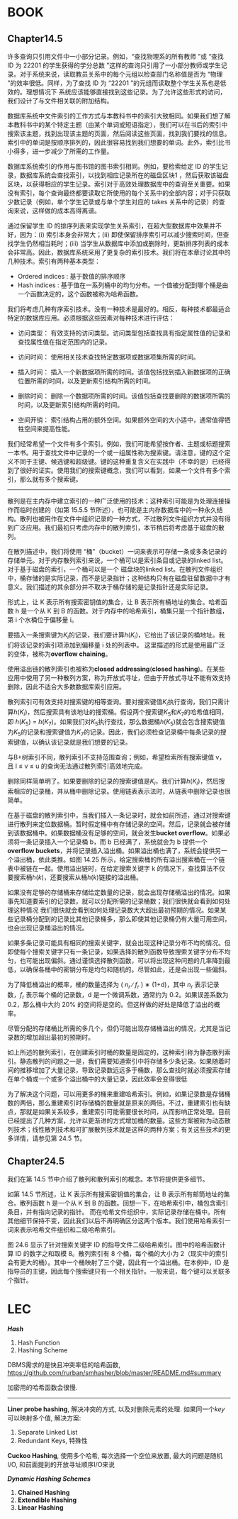# BOOK

## Chapter14.5

许多查询只引用文件中一小部分记录。例如，“查找物理系的所有教师 ”或 “查找 ID 为 22201 的学生获得的学分总数 ”这样的查询只引用了一小部分教师或学生记录。对于系统来说，读取教员关系中的每个元组以检查部门名称值是否为 “物理 ”的效率很低。同样，为了查找 ID 为 “22201 ”的元组而读取整个学生关系也是低效的。理想情况下 系统应该能够直接找到这些记录。为了允许这些形式的访问，我们设计了与文件相关联的附加结构。

数据库系统中文件索引的工作方式与本教科书中的索引大致相同。如果我们想了解本教科书中的某个特定主题（由某个单词或短语指定），我们可以在书后的索引中搜索该主题，找到出现该主题的页面，然后阅读这些页面，找到我们要找的信息。索引中的单词是按顺序排列的，因此很容易找到我们想要的单词。此外，索引比书小得多，进一步减少了所需的工作量。

数据库系统索引的作用与图书馆的图书索引相同。例如，要检索给定 ID 的学生记录，数据库系统会查找索引，以找到相应记录所在的磁盘区块1 ，然后获取该磁盘区块，以获得相应的学生记录。索引对于高效处理数据库中的查询至关重要。如果没有索引，每个查询最终都要读取它所使用的每个关系中的全部内容；对于只获取少数记录（例如，单个学生记录或与单个学生对应的 takes 关系中的记录）的查询来说，这样做的成本高得离谱。

通过保留学生 ID 的排序列表来实现学生关系索引，在超大型数据库中效果并不好，因为：(i) 索引本身会非常大；(ii) 即使保留排序索引可以减少搜索时间，但查找学生仍然相当耗时；(iii) 当学生从数据库中添加或删除时，更新排序列表的成本会非常高。因此，数据库系统采用了更复杂的索引技术。我们将在本章讨论其中的几种技术。索引有两种基本类型：

- Ordered indices : 基于数值的排序顺序
- Hash indices : 基于值在一系列桶中的均匀分布。一个值被分配到哪个桶是由一个函数决定的，这个函数被称为哈希函数。

我们将考虑几种有序索引技术。没有一种技术是最好的。相反，每种技术都最适合特定的数据库应用。必须根据这些因素对每种技术进行评估：

- 访问类型： 有效支持的访问类型。访问类型包括查找具有指定属性值的记录和查找属性值在指定范围内的记录。

- 访问时间： 使用相关技术查找特定数据项或数据项集所需的时间。

- 插入时间： 插入一个新数据项所需的时间。该值包括找到插入新数据项的正确位置所需的时间，以及更新索引结构所需的时间。

- 删除时间： 删除一个数据项所需的时间。该值包括查找要删除的数据项所需的时间，以及更新索引结构所需的时间。

- 空间开销： 索引结构占用的额外空间。如果额外空间的大小适中，通常值得牺牲空间来提高性能。

我们经常希望一个文件有多个索引。例如，我们可能希望按作者、主题或标题搜索一本书。用于查找文件中记录的一个或一组属性称为搜索键。请注意，键的这个定义不同于主键、候选键和超级键。键的这种重复含义在实践中（不幸的是）已经得到了很好的证实。使用我们的搜索键概念，我们可以看到，如果一个文件有多个索引，那么就有多个搜索键。

---

散列是在主内存中建立索引的一种广泛使用的技术；这种索引可能是为处理连接操作而临时创建的（如第 15.5.5 节所述），也可能是主内存数据库中的一种永久结构。散列也被用作在文件中组织记录的一种方式，不过散列文件组织方式并没有得到广泛应用。我们最初只考虑内存中的散列索引，本节稍后将考虑基于磁盘的散列。

在散列描述中，我们将使用 “桶”（bucket）一词来表示可存储一条或多条记录的存储单元。对于内存散列索引来说，一个桶可以是索引条目或记录的linked list。对于基于磁盘的索引，一个桶可以是一个 磁盘块的linked list。在散列文件组织中，桶存储的是实际记录，而不是记录指针；这种结构只有在磁盘驻留数据中才有意义。我们描述的其余部分并不取决于桶存储的是记录指针还是实际记录。

形式上，让 K 表示所有搜索密钥值的集合，让 B 表示所有桶地址的集合。哈希函数 h 是一个从 K 到 B 的函数。对于内存中的哈希索引，桶集只是一个指针数组，第 i 个水桶位于偏移量 i。

要插入一条搜索键为$K_{i}$的记录，我们要计算$h(K_{i})$，它给出了该记录的桶地址。我们将该记录的索引项添加到偏移量 i 处的列表中。
这里描述的形式是使用最广泛的变体，被称为**overflow chaining**。

使用溢出链的散列索引也被称为**closed addressing**(**closed hashing**)。在某些应用中使用了另一种散列方案，称为开放式寻址，但由于开放式寻址不能有效支持删除，因此不适合大多数数据库索引应用。

散列索引可有效支持对搜索键的相等查询。要对搜索键值$K_{i}$执行查询，我们只需计算$h(K_{i})$，然后搜索具有该地址的搜索桶。假设两个搜索键$K_{5}$和$K_{7}$的哈希值相同，即 $h(K_{5})$ = $h(K_{7})$。如果我们对$K_{5}$执行查找，那么数据桶$h(K_{5})$就会包含搜索键值为$K_{5}$的记录和搜索键值为$K_{7}$的记录。因此，我们必须检查记录桶中每条记录的搜索键值，以确认该记录就是我们想要的记录。

与B+树索引不同，散列索引不支持范围查询；例如，希望检索所有搜索键值 v，且 l ≤ v ≤ u 的查询无法通过散列索引高效地完成。

删除同样简单明了。如果要删除的记录的搜索键值是$K_{i}$，我们计算$h(K_{i})$，然后搜索相应的记录桶，并从桶中删除记录。使用链表表示法时，从链表中删除记录也很简单。

在基于磁盘的散列索引中，当我们插入一条记录时，就会如前所述，通过对搜索键进行散列来定位数据桶。暂时假定桶中有存储记录的空间。然后，记录就会被存储到该数据桶中。如果数据桶没有足够的空间，就会发生**bucket overflow**。如果必须将一条记录插入一个记录桶 b，而 b 已经满了，系统就会为 b 提供一个**overflow buckets**，并将记录插入溢出桶。如果溢出桶也满了，系统会提供另一个溢出桶，依此类推。如图 14.25 所示，给定搜索桶的所有溢出搜索桶在一个链表中被链在一起。使用溢出链时，在给定搜索关键字 k 的情况下，查找算法不仅要搜索桶$h(k)$，还要搜索从桶$h(k)$链接的溢出桶。

如果没有足够的存储桶来存储给定数量的记录，就会出现存储桶溢出的情况。如果事先知道要索引的记录数，就可以分配所需的记录桶数；我们很快就会看到如何处理这种情况 我们很快就会看到如何处理记录数大大超出最初预期的情况。如果某些记录桶分配到的记录比其他记录桶多，那么即使其他记录桶仍有大量可用空间，也会出现记录桶溢出的情况。

如果多条记录可能具有相同的搜索关键字，就会出现这种记录分布不均的情况。但即使每个搜索关键字只有一条记录，如果选择的散列函数导致搜索关键字分布不均匀，也可能出现偏斜。通过谨慎选择散列函数，可以将出现这种问题的几率降到最低，以确保各桶中的密钥分布是均匀和随机的。尽管如此，还是会出现一些偏斜。

为了降低桶溢出的概率，桶的数量选择为 ( $n_{r}$ ∕ $f_{r}$ ) ∗ (1+d)，其中 $n_{r}$ 表示记录数，$f_{r}$ 表示每个桶的记录数，d 是一个微调系数，通常约为 0.2。如果误差系数为 0.2，那么桶中大约 20% 的空间将是空的。但这样做的好处是降低了溢出的概率。

尽管分配的存储桶比所需的多几个，但仍可能出现存储桶溢出的情况，尤其是当记录数的增加超出最初的预期时。

如上所述的散列索引，在创建索引时桶的数量是固定的，这种索引称为静态散列索引。静态散列的问题之一是，我们需要知道索引中将存储多少条记录。如果随着时间的推移增加了大量记录，导致记录数远远多于桶数，那么查找时就必须搜索存储在单个桶或一个或多个溢出桶中的大量记录，因此效率会变得很低

为了解决这个问题，可以用更多的桶来重建哈希索引。例如，如果记录数是存储桶数的两倍，那么重建索引时存储桶的数量就是原来的两倍。不过，重建索引也有缺点，那就是如果关系较多，重建索引可能需要很长时间，从而影响正常处理。目前已经提出了几种方案，允许以更渐进的方式增加桶的数量。这些方案被称为动态散列技术；线性散列技术和可扩展散列技术就是这样的两种方案；有关这些技术的更多详情，请参见第 24.5 节。


## Chapter24.5

我们在第 14.5 节中介绍了散列和散列索引的概念。本节将提供更多细节。

如第 14.5 节所述，让 K 表示所有搜索密钥值的集合，让 B 表示所有邮筒地址的集合。散列函数 h 是一个从 K 到 B 的函数。回想一下，在哈希索引中，桶包含索引条目，并有指向记录的指针。
而在哈希文件组织中，实际记录存储在桶中。所有其他细节保持不变，因此我们以后不再明确区分这两个版本。我们使用哈希索引一词来表示哈希文件组织和二级哈希索引。


图 24.6 显示了针对搜索关键字 ID 的指导文件二级哈希索引。图中的哈希函数计算 ID 的数字之和取模 8。散列索引有 8 个桶，每个桶的大小为 2（现实中的索引会有更大的桶）。其中一个桶映射了三个键，因此有一个溢出桶。在本例中，ID 是指导员的主键，因此每个搜索键只有一个相关指针。一般来说，每个键可以关联多个指针。


# LEC

***Hash***

1. Hash Function
2. Hashing Scheme

DBMS需求的是快且冲突率低的哈希函数, https://github.com/rurban/smhasher/blob/master/README.md#summary

加密用的哈希函数会很慢.

---

**Liner probe hashing**, 解决冲突的方式, 以及对删除元素的处理.  如果同一个*key*可以映射多个值, 解决方案:

1. Separate Linked List
2. Redundant Keys, 特殊性

**Cuckoo Hashing**, 使用多个哈希, 每次选择一个空位来放置, 最大的问题是随机I/O, 和前面提到的开放寻址顺序I/O来说

***Dynamic Hashing Schemes***

1. **Chained Hashing**
2. **Extendible Hashing**
3. **Linear Hashing**